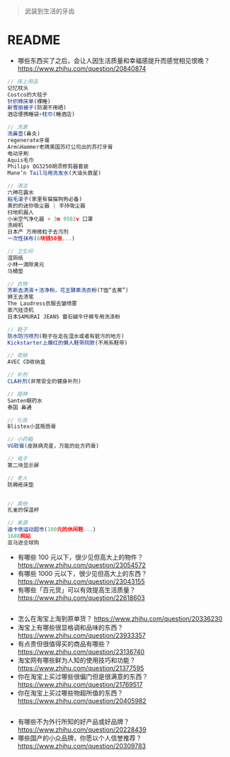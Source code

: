 > 武装到生活的牙齿

# README 

- 哪些东西买了之后，会让人因生活质量和幸福感提升而感觉相见恨晚？ https://www.zhihu.com/question/20840874

```js
// 床上用品
记忆枕头
Costco的大毯子
针织棉床单(裸睡)
新雪丽被子(防潮不用晒)
酒店便携睡袋+枕巾(睡酒店)

// 洗漱
洗鼻壶(鼻炎)
regenerate牙膏
Arm&Hammer老牌美国苏打公司出的苏打牙膏
电动牙刷
Aquis毛巾
Philips QG3250胡须修剪器套装
Mane‘n Tail马用洗发水(大油头救星)

// 清洁
六神花露水
粘毛滚子(家里有猫猫狗狗必备)
美的的迷你吸尘器 | 手持吸尘器
扫地机器人
小米空气净化器 + 3m 9502v 口罩
洗碗机
日本产 万用微粒子去污剂
一次性抹布(6块钱50张...)

// 卫生间
湿厕纸
小林一滴除臭元
马桶垫

// 衣物 
芳新去渍液＋洁净粉，花王酵素洗衣粉(T恤“去黄”)
狮王去渍笔
The Laudress衣服去皱喷雾
蒸汽挂烫机
日本SAMURAI JEANS 雷石碱牛仔裤专用洗涤粉

// 鞋子
防水防污喷剂(鞋子在走在湿水或者有脏污的地方)
Kickstarter上爆红的懒人鞋带同款(不用系鞋带)

// 收纳
AVEC CD收纳盒

// 补剂
CLA补剂(非常安全的健身补剂)

// 提神
Santen眼药水
泰国 鼻通

// 化妆
Blistex小蓝瓶唇膏

// 小药箱
VG软膏(皮肤病克星，万能的处方药膏)

// 电子
第二块显示屏

// 老人
防褥疮床垫


// 其他
孔雀的保温杯

// 来源
迪卡侬运动超市(100元的休闲鞋...)
1688网站
亚马逊全球购
```

- 有哪些 100 元以下，很少见但高大上的物件？https://www.zhihu.com/question/23054572
- 有哪些 1000 元以下，很少见但高大上的东西？ https://www.zhihu.com/question/23043155
- 有哪些「百元货」可以有效提高生活质量？ https://www.zhihu.com/question/22618603

```
```

- 怎么在淘宝上淘到原单货？ https://www.zhihu.com/question/20336230
- 淘宝上有哪些很显格调和品味的东西？ https://www.zhihu.com/question/23933357
- 有点贵但很值得买的商品有哪些？ https://www.zhihu.com/question/23136740
- 淘宝网有哪些鲜为人知的使用技巧和功能？ https://www.zhihu.com/question/21377595
- 你在淘宝上买过哪些很偏门但是很满意的东西？ https://www.zhihu.com/question/21769517
- 你在淘宝上买过哪些物超所值的东西？https://www.zhihu.com/question/20405982

```
```

- 有哪些不为外行所知的好产品或好品牌？ https://www.zhihu.com/question/20228439
- 哪些国产的小众品牌，你愿以个人信誉推荐？ https://www.zhihu.com/question/20309783